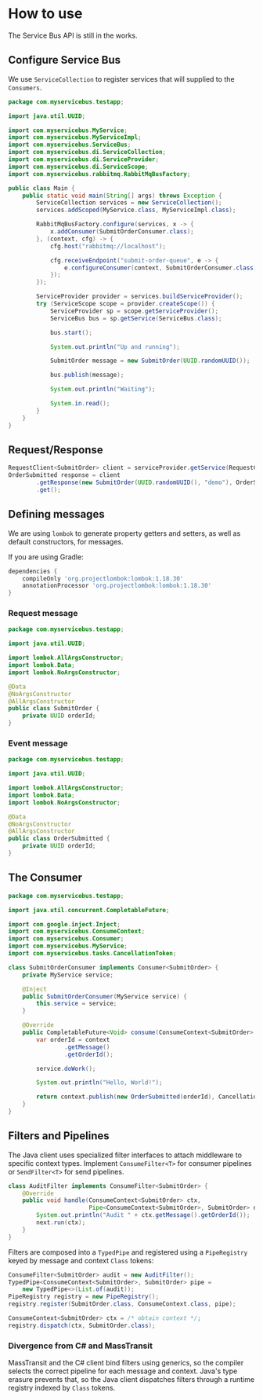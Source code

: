 # How to use

The Service Bus API is still in the works.

## Configure Service Bus

We use `ServiceCollection` to register services that will supplied to the `Consumers`.

```java
package com.myservicebus.testapp;

import java.util.UUID;

import com.myservicebus.MyService;
import com.myservicebus.MyServiceImpl;
import com.myservicebus.ServiceBus;
import com.myservicebus.di.ServiceCollection;
import com.myservicebus.di.ServiceProvider;
import com.myservicebus.di.ServiceScope;
import com.myservicebus.rabbitmq.RabbitMqBusFactory;

public class Main {
    public static void main(String[] args) throws Exception {
        ServiceCollection services = new ServiceCollection();
        services.addScoped(MyService.class, MyServiceImpl.class);

        RabbitMqBusFactory.configure(services, x -> {
            x.addConsumer(SubmitOrderConsumer.class);
        }, (context, cfg) -> {
            cfg.host("rabbitmq://localhost");

            cfg.receiveEndpoint("submit-order-queue", e -> {
                e.configureConsumer(context, SubmitOrderConsumer.class);
            });
        });

        ServiceProvider provider = services.buildServiceProvider();
        try (ServiceScope scope = provider.createScope()) {
            ServiceProvider sp = scope.getServiceProvider();
            ServiceBus bus = sp.getService(ServiceBus.class);

            bus.start();

            System.out.println("Up and running");

            SubmitOrder message = new SubmitOrder(UUID.randomUUID());

            bus.publish(message);

            System.out.println("Waiting");

            System.in.read();
        }
    }
}
```

## Request/Response

```java
RequestClient<SubmitOrder> client = serviceProvider.getService(RequestClient.class);
OrderSubmitted response = client
        .getResponse(new SubmitOrder(UUID.randomUUID(), "demo"), OrderSubmitted.class, CancellationToken.none)
        .get();
```

## Defining messages

We are using `lombok` to generate property getters and setters, as well as default constructors, for messages.

If you are using Gradle:

```gradle
dependencies {
    compileOnly 'org.projectlombok:lombok:1.18.30'
    annotationProcessor 'org.projectlombok:lombok:1.18.30'
}
```

### Request message

```java
package com.myservicebus.testapp;

import java.util.UUID;

import lombok.AllArgsConstructor;
import lombok.Data;
import lombok.NoArgsConstructor;

@Data
@NoArgsConstructor
@AllArgsConstructor
public class SubmitOrder {
    private UUID orderId;
}
```

### Event message

```java
package com.myservicebus.testapp;

import java.util.UUID;

import lombok.AllArgsConstructor;
import lombok.Data;
import lombok.NoArgsConstructor;

@Data
@NoArgsConstructor
@AllArgsConstructor
public class OrderSubmitted {
    private UUID orderId;
}
```

## The Consumer

```java
package com.myservicebus.testapp;

import java.util.concurrent.CompletableFuture;

import com.google.inject.Inject;
import com.myservicebus.ConsumeContext;
import com.myservicebus.Consumer;
import com.myservicebus.MyService;
import com.myservicebus.tasks.CancellationToken;

class SubmitOrderConsumer implements Consumer<SubmitOrder> {
    private MyService service;

    @Inject
    public SubmitOrderConsumer(MyService service) {
        this.service = service;
    }

    @Override
    public CompletableFuture<Void> consume(ConsumeContext<SubmitOrder> context) throws Exception {
        var orderId = context
                .getMessage()
                .getOrderId();

        service.doWork();

        System.out.println("Hello, World!");

        return context.publish(new OrderSubmitted(orderId), CancellationToken.none);
    }
}
```

## Filters and Pipelines

The Java client uses specialized filter interfaces to attach middleware to
specific context types. Implement `ConsumeFilter<T>` for consumer pipelines or
`SendFilter<T>` for send pipelines.

```java
class AuditFilter implements ConsumeFilter<SubmitOrder> {
    @Override
    public void handle(ConsumeContext<SubmitOrder> ctx,
                       Pipe<ConsumeContext<SubmitOrder>, SubmitOrder> next) {
        System.out.println("Audit " + ctx.getMessage().getOrderId());
        next.run(ctx);
    }
}
```

Filters are composed into a `TypedPipe` and registered using a `PipeRegistry`
keyed by message and context `Class` tokens:

```java
ConsumeFilter<SubmitOrder> audit = new AuditFilter();
TypedPipe<ConsumeContext<SubmitOrder>, SubmitOrder> pipe =
    new TypedPipe<>(List.of(audit));
PipeRegistry registry = new PipeRegistry();
registry.register(SubmitOrder.class, ConsumeContext.class, pipe);

ConsumeContext<SubmitOrder> ctx = /* obtain context */;
registry.dispatch(ctx, SubmitOrder.class);
```

### Divergence from C# and MassTransit

MassTransit and the C# client bind filters using generics, so the compiler
selects the correct pipeline for each message and context. Java's type erasure
prevents that, so the Java client dispatches filters through a runtime registry
indexed by `Class` tokens.

